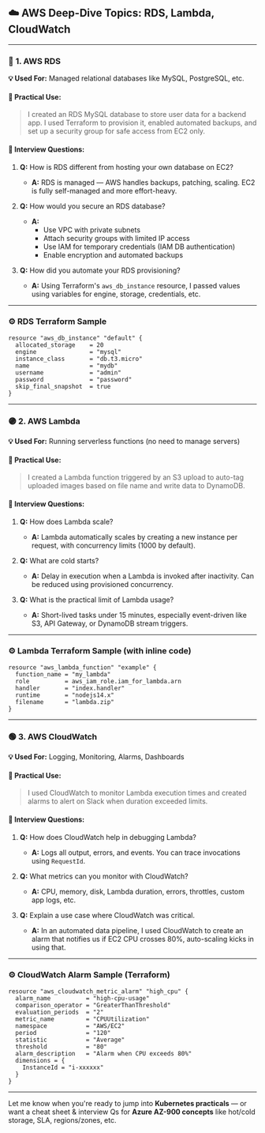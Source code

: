 
## ☁️ **AWS Deep-Dive Topics: RDS, Lambda, CloudWatch**

---

### 🔶 **1. AWS RDS**

**💡 Used For:** Managed relational databases like MySQL, PostgreSQL, etc.

#### 🔧 Practical Use:
> I created an RDS MySQL database to store user data for a backend app. I used Terraform to provision it, enabled automated backups, and set up a security group for safe access from EC2 only.

#### 🎯 Interview Questions:

1. **Q:** How is RDS different from hosting your own database on EC2?
   - **A:** RDS is managed — AWS handles backups, patching, scaling. EC2 is fully self-managed and more effort-heavy.

2. **Q:** How would you secure an RDS database?
   - **A:** 
     - Use VPC with private subnets
     - Attach security groups with limited IP access
     - Use IAM for temporary credentials (IAM DB authentication)
     - Enable encryption and automated backups

3. **Q:** How did you automate your RDS provisioning?
   - **A:** Using Terraform's `aws_db_instance` resource, I passed values using variables for engine, storage, credentials, etc.

---

### ⚙️ **RDS Terraform Sample**

```hcl
resource "aws_db_instance" "default" {
  allocated_storage    = 20
  engine               = "mysql"
  instance_class       = "db.t3.micro"
  name                 = "mydb"
  username             = "admin"
  password             = "password"
  skip_final_snapshot  = true
}
```

---

### 🟣 **2. AWS Lambda**

**💡 Used For:** Running serverless functions (no need to manage servers)

#### 🔧 Practical Use:
> I created a Lambda function triggered by an S3 upload to auto-tag uploaded images based on file name and write data to DynamoDB.

#### 🎯 Interview Questions:

1. **Q:** How does Lambda scale?
   - **A:** Lambda automatically scales by creating a new instance per request, with concurrency limits (1000 by default).

2. **Q:** What are cold starts?
   - **A:** Delay in execution when a Lambda is invoked after inactivity. Can be reduced using provisioned concurrency.

3. **Q:** What is the practical limit of Lambda usage?
   - **A:** Short-lived tasks under 15 minutes, especially event-driven like S3, API Gateway, or DynamoDB stream triggers.

---

### ⚙️ **Lambda Terraform Sample (with inline code)**

```hcl
resource "aws_lambda_function" "example" {
  function_name = "my_lambda"
  role          = aws_iam_role.iam_for_lambda.arn
  handler       = "index.handler"
  runtime       = "nodejs14.x"
  filename      = "lambda.zip"
}
```

---

### 🟢 **3. AWS CloudWatch**

**💡 Used For:** Logging, Monitoring, Alarms, Dashboards

#### 🔧 Practical Use:
> I used CloudWatch to monitor Lambda execution times and created alarms to alert on Slack when duration exceeded limits.

#### 🎯 Interview Questions:

1. **Q:** How does CloudWatch help in debugging Lambda?
   - **A:** Logs all output, errors, and events. You can trace invocations using `RequestId`.

2. **Q:** What metrics can you monitor with CloudWatch?
   - **A:** CPU, memory, disk, Lambda duration, errors, throttles, custom app logs, etc.

3. **Q:** Explain a use case where CloudWatch was critical.
   - **A:** In an automated data pipeline, I used CloudWatch to create an alarm that notifies us if EC2 CPU crosses 80%, auto-scaling kicks in using that.

---

### ⚙️ **CloudWatch Alarm Sample (Terraform)**

```hcl
resource "aws_cloudwatch_metric_alarm" "high_cpu" {
  alarm_name          = "high-cpu-usage"
  comparison_operator = "GreaterThanThreshold"
  evaluation_periods  = "2"
  metric_name         = "CPUUtilization"
  namespace           = "AWS/EC2"
  period              = "120"
  statistic           = "Average"
  threshold           = "80"
  alarm_description   = "Alarm when CPU exceeds 80%"
  dimensions = {
    InstanceId = "i-xxxxxx"
  }
}
```

---

Let me know when you're ready to jump into **Kubernetes practicals** — or want a cheat sheet & interview Qs for **Azure AZ-900 concepts** like hot/cold storage, SLA, regions/zones, etc.







